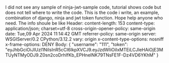 I did not see any sample of ninja-jwt-sample code, tutorial shows code but does not tell where to write the code. This is the code i write, an example, combination of django, ninja and jwt token function. Hope help anyone who need. 
The info shoule be like 
Header:
 content-length: 153  content-type: application/json; charset=utf-8  cross-origin-opener-policy: same-origin  date: Tue,09 Apr 2024 11:14:42 GMT  referrer-policy: same-origin  server: WSGIServer/0.2 CPython/3.12.2  vary: origin  x-content-type-options: nosniff  x-frame-options: DENY 
Body:
{
  "username": "111",
  "token": "eyJhbGciOiJIUzI1NiIsInR5cCI6IkpXVCJ9.eyJzdWIiOiIxMTEiLCJleHAiOjE3MTUyNTMyODJ9.Z0sn2coDrhIfKb_EPHnelNK79TNsFE1F-Dz4VD6YKhM"
}
